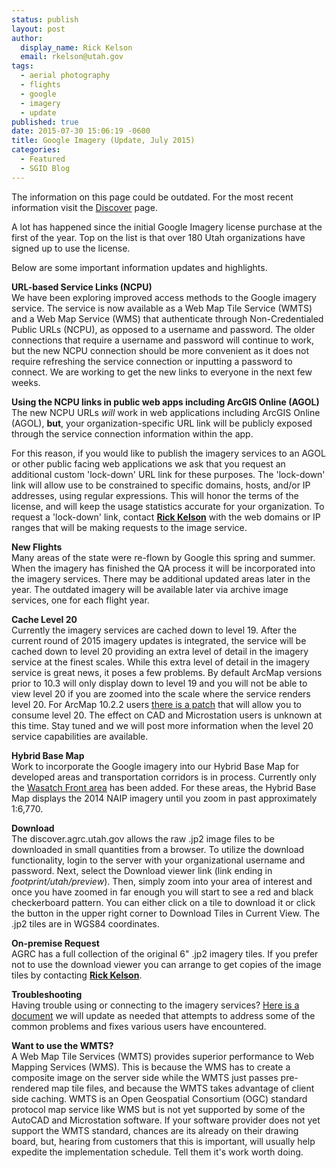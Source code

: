 ```yaml
---
status: publish
layout: post
author:
  display_name: Rick Kelson
  email: rkelson@utah.gov
tags:
  - aerial photography
  - flights
  - google
  - imagery
  - update
published: true
date: 2015-07-30 15:06:19 -0600
title: Google Imagery (Update, July 2015)
categories:
  - Featured
  - SGID Blog
---
```


<div class="grid pop">
  <p class="text-center">The information on this page could be outdated. For the most recent information visit the <a href="{{ "/discover/" | prepend: site.baseurl }}">Discover</a> page.</p>
</div>

<p>A lot has happened since the initial Google Imagery license purchase at the first of the year. Top on the list is that over 180 Utah organizations have signed up to use the license. </p>
<p>Below are some important information updates and highlights.</p>
<p><strong>URL-based Service Links (NCPU)</strong><br />
We have been exploring improved access methods to the Google imagery service. The service is now available as a Web Map Tile Service (WMTS) and a Web Map Service (WMS) that authenticate through Non-Credentialed Public URLs (NCPU), as opposed to a username and password. The older connections that require a username and password will continue to work, but the new NCPU connection should be more convenient as it does not require refreshing the service connection or inputting a password to connect. We are working to get the new links to everyone in the next few weeks.</p>
<p><strong>Using the NCPU links in public web apps including ArcGIS Online (AGOL)</strong><br />
The new NCPU URLs <em>will</em> work in web applications including ArcGIS Online (AGOL), <strong>but</strong>, your organization-specific URL link will be publicly exposed through the service connection information within the app. </p>
<p>For this reason, if you would like to publish the imagery services to an AGOL or other public facing web applications we ask that you request an additional custom 'lock-down' URL link for these purposes. The 'lock-down' link will allow use to be constrained to specific domains, hosts, and/or IP addresses, using regular expressions. This will honor the terms of the license, and will keep the usage statistics accurate for your organization. To request a 'lock-down' link, contact <a href="mailto:rkelson@utah.gov"><strong>Rick Kelson</strong></a> with the web domains or IP ranges that will be making requests to the image service.</p>
<p><strong>New Flights</strong><br />
Many areas of the state were re-flown by Google this spring and summer. When the imagery has finished the QA process it will be incorporated into the imagery services. There may be additional updated areas later in the year. The outdated imagery will be available later via archive image services, one for each flight year.</p>
<p><strong>Cache Level 20</strong><br />
Currently the imagery services are cached down to level 19. After the current round of 2015 imagery updates is integrated, the service will be cached down to level 20 providing an extra level of detail in the imagery service at the finest scales. While this extra level of detail in the imagery service is great news, it poses a few problems. By default ArcMap versions prior to 10.3 will only display down to level 19 and you will not be able to view level 20 if you are zoomed into the scale where the service renders level 20. For ArcMap 10.2.2 users <a href="http://support.esri.com/en/downloads/patches-servicepacks/view/productid/160/metaid/2148">there is a patch</a> that will allow you to consume level 20. The effect on CAD and Microstation users is unknown at this time. Stay tuned and we will post more information when the level 20 service capabilities are available.</p>
<p><strong>Hybrid Base Map</strong><br />
Work to incorporate the Google imagery into our Hybrid Base Map for developed areas and transportation corridors is in process. Currently only the <a href="http://arcg.is/1SLeHRQ" target="_blank">Wasatch Front area</a> has been added. For these areas, the Hybrid Base Map displays the 2014 NAIP imagery until you zoom in past approximately 1:6,770.</p>
<p><strong>Download</strong><br />
The discover.agrc.utah.gov allows the raw .jp2 image files to be downloaded in small quantities from a browser. To utilize the download functionality, login to the server with your organizational username and password. Next, select the Download viewer link (link ending in <em>footprint/utah/preview</em>). Then, simply zoom into your area of interest and once you have zoomed in far enough you will start to see a red and black checkerboard pattern. You can either click on a tile to download it or click the button in the upper right corner to Download Tiles in Current View. The .jp2 tiles are in WGS84 coordinates.</p>
<p><strong>On-premise Request</strong><br />
AGRC has a full collection of the original 6" .jp2 imagery tiles. If you prefer not to use the download viewer you can arrange to get copies of the image tiles by contacting <a href="mailto:rkelson@utah.gov"><strong>Rick Kelson</strong></a>.</p>
<p><strong>Troubleshooting</strong><br />
Having trouble using or connecting to the imagery services? <a href="https://docs.google.com/a/utah.gov/document/d/1pp9Q-zjaBwWXYPTC_4ndp0IueOPxhluJy65pjBa0RMo/edit?usp=sharing">Here is a document</a> we will update as needed that attempts to address some of the common problems and fixes various users have encountered.</p>
<p><strong>Want to use the WMTS?</strong><br />
A Web Map Tile Services (WMTS) provides superior performance to Web Mapping Services (WMS). This is because the WMS has to create a composite image on the server side while the WMTS just passes  pre-rendered map tile files, and because the WMTS takes advantage of client side caching. WMTS is an Open Geospatial Consortium (OGC) standard protocol map service like WMS but is not yet supported by some of the AutoCAD and Microstation software. If your software provider does not yet support the WMTS standard, chances are its already on their drawing board, but, hearing from customers that this is important, will usually help expedite the implementation schedule. Tell them it's work worth doing.</p>
